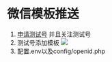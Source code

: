 微信模板推送
===============

1. [申请测试号](https://mp.weixin.qq.com/debug/cgi-bin/sandboxinfo?action=showinfo&t=sandbox/index) 并且关注测试号  
2. 测试号添加模板 ![](http://img.justwkj.com/20201202165329.png)
3. 配置.env以及config/openid.php

